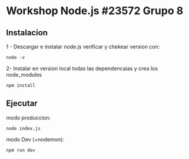 # Workshop Node.js #23572 Grupo 8

## Instalacion

1 - Descargar e instalar node.js
verificar y chekear version con:

```
node -v
```

2- Instalar en version local todas las dependencaias y crea los node_modules

```
npm install
```

## Ejecutar

modo produccion:
```
node index.js
```

modo Dev (+nodemon):
```
npm run dev
```